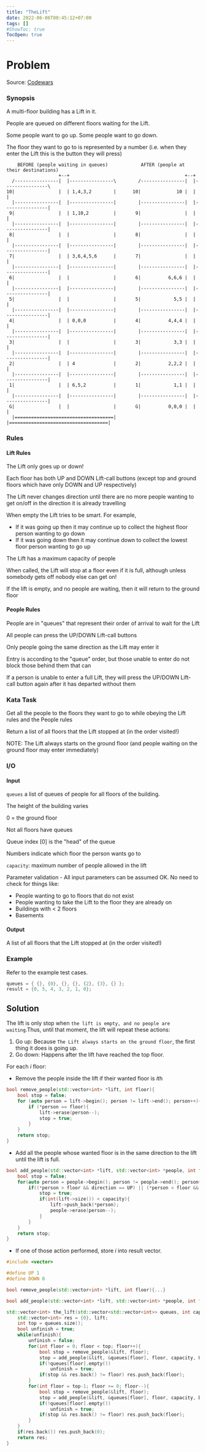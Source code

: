 ```yaml
---
title: "TheLift"
date: 2022-06-06T00:45:12+07:00
tags: []
#ShowToc: true
TocOpen: true
---
```

# Problem
Source: [Codewars](https://www.codewars.com/kata/58905bfa1decb981da00009e)
### Synopsis
A multi-floor building has a Lift in it.

People are queued on different floors waiting for the Lift.

Some people want to go up. Some people want to go down.

The floor they want to go to is represented by a number (i.e. when they enter the Lift this is the button they will press)
```text
    BEFORE (people waiting in queues)            AFTER (people at their destinations)
                   +--+                                          +--+ 
  /----------------|  |----------------\        /----------------|  |----------------\
10|                |  | 1,4,3,2        |      10|             10 |  |                |
  |----------------|  |----------------|        |----------------|  |----------------|
 9|                |  | 1,10,2         |       9|                |  |                |
  |----------------|  |----------------|        |----------------|  |----------------|
 8|                |  |                |       8|                |  |                |
  |----------------|  |----------------|        |----------------|  |----------------|
 7|                |  | 3,6,4,5,6      |       7|                |  |                |
  |----------------|  |----------------|        |----------------|  |----------------|
 6|                |  |                |       6|          6,6,6 |  |                |
  |----------------|  |----------------|        |----------------|  |----------------|
 5|                |  |                |       5|            5,5 |  |                |
  |----------------|  |----------------|        |----------------|  |----------------|
 4|                |  | 0,0,0          |       4|          4,4,4 |  |                |
  |----------------|  |----------------|        |----------------|  |----------------|
 3|                |  |                |       3|            3,3 |  |                |
  |----------------|  |----------------|        |----------------|  |----------------|
 2|                |  | 4              |       2|          2,2,2 |  |                |
  |----------------|  |----------------|        |----------------|  |----------------|
 1|                |  | 6,5,2          |       1|            1,1 |  |                |
  |----------------|  |----------------|        |----------------|  |----------------|
 G|                |  |                |       G|          0,0,0 |  |                |
  |====================================|        |====================================|
```
### Rules
#### Lift Rules
The Lift only goes up or down!

Each floor has both UP and DOWN Lift-call buttons (except top and ground floors which have only DOWN and UP respectively)

The Lift never changes direction until there are no more people wanting to get on/off in the direction it is already travelling

When empty the Lift tries to be smart. For example,
- If it was going up then it may continue up to collect the highest floor person wanting to go down
- If it was going down then it may continue down to collect the lowest floor person wanting to go up

The Lift has a maximum capacity of people

When called, the Lift will stop at a floor even if it is full, although unless somebody gets off nobody else can get on!

If the lift is empty, and no people are waiting, then it will return to the ground floor
#### People Rules
People are in "queues" that represent their order of arrival to wait for the Lift

All people can press the UP/DOWN Lift-call buttons

Only people going the same direction as the Lift may enter it

Entry is according to the "queue" order, but those unable to enter do not block those behind them that can

If a person is unable to enter a full Lift, they will press the UP/DOWN Lift-call button again after it has departed without them

### Kata Task
Get all the people to the floors they want to go to while obeying the Lift rules and the People rules

Return a list of all floors that the Lift stopped at (in the order visited!)

NOTE: The Lift always starts on the ground floor (and people waiting on the ground floor may enter immediately)

### I/O
#### Input
`queues` a list of queues of people for all floors of the building.

The height of the building varies

0 = the ground floor

Not all floors have queues

Queue index [0] is the "head" of the queue

Numbers indicate which floor the person wants go to

`capacity`: maximum number of people allowed in the lift

Parameter validation - All input parameters can be assumed OK. No need to check for things like:
- People wanting to go to floors that do not exist
- People wanting to take the Lift to the floor they are already on
- Buildings with < 2 floors
- Basements
#### Output
A list of all floors that the Lift stopped at (in the order visited!)

### Example
Refer to the example test cases.
```cpp
queues = { {}, {0}, {}, {}, {2}, {3}, {} };
result = {0, 5, 4, 3, 2, 1, 0};
```
## Solution
The lift is only stop when `the lift is empty, and no people are waiting`.Thus, until that moment, the lift will repeat these actions: 
1. Go up: Because `The Lift always starts on the ground floor`, the first thing it does is going up.
2. Go down: Happens after the lift have reached the top floor.

For each $i$ floor:
- Remove the people inside the lift if their wanted floor is $i$th
```cpp
bool remove_people(std::vector<int> *lift, int floor){
    bool stop = false;
    for (auto person = lift->begin(); person != lift->end(); person++){
        if (*person == floor){
            lift->erase(person--);
            stop = true;
        }     
    }
    return stop;
}
```
- Add all the people whose wanted floor is in the same direction to the lift until the lift is full.
```cpp
bool add_people(std::vector<int> *lift, std::vector<int> *people, int floor, int capacity, int direction){
    bool stop = false;
    for(auto person = people->begin(); person != people->end(); person++){
        if((*person > floor && direction == UP) || (*person < floor && direction == DOWN)){
            stop = true;
            if(int(lift->size()) < capacity){
                lift->push_back(*person);
                people->erase(person--);
            }
        }
    }
    return stop;
}
```
- If one of those action performed, store $i$ into result vector.
```cpp
#include <vector>

#define UP 1
#define DOWN 0

bool remove_people(std::vector<int> *lift, int floor){...}

bool add_people(std::vector<int> *lift, std::vector<int> *people, int floor, int capacity, int direction){...}

std::vector<int> the_lift(std::vector<std::vector<int>> queues, int capacity) {
    std::vector<int> res = {0}, lift;
    int top = queues.size();
    bool unfinish = true;
    while(unfinish){
        unfinish = false;
        for(int floor = 0; floor < top; floor++){
            bool stop = remove_people(&lift, floor);
            stop = add_people(&lift, &queues[floor], floor, capacity, UP) || stop;
            if(!queues[floor].empty())
                unfinish = true;
            if(stop && res.back() != floor) res.push_back(floor);
        }
        for(int floor = top-1; floor >= 0; floor--){
            bool stop = remove_people(&lift, floor);
            stop = add_people(&lift, &queues[floor], floor, capacity, DOWN) || stop;
            if(!queues[floor].empty())
                unfinish = true;
            if(stop && res.back() != floor) res.push_back(floor);
        }
    }
    if(res.back()) res.push_back(0);
    return res;
}
```
